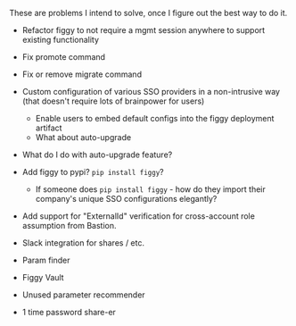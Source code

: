 These are problems I intend to solve, once I figure out the best way to do it.

- Refactor figgy to not require a mgmt session anywhere to support existing functionality
- Fix promote command
- Fix or remove migrate command


- Custom configuration of various SSO providers in a non-intrusive way (that doesn't require lots of brainpower for users)
    - Enable users to embed default configs into the figgy deployment artifact
    - What about auto-upgrade 
    
- What do I do with auto-upgrade feature?

- Add figgy to pypi? `pip install figgy`?
    - If someone does `pip install figgy` - how do they import their company's unique SSO configurations elegantly?


- Add support for "ExternalId" verification for cross-account role assumption from Bastion.

- Slack integration for shares / etc.

- Param finder

- Figgy Vault

- Unused parameter recommender

- 1 time password share-er
